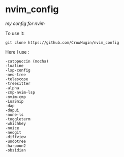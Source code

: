 # nvim_config

*my config for nvim*

To use it: 

    git clone https://github.com/CrowHugin/nvim_config

Here I use :

    -catppuccin (mocha)
    -lualine
    -lsp-config
    -neo-tree
    -telescope
    -treesitter
    -alpha
    -cmp-nvim-lsp
    -nvim-cmp
    -LuaSnip
    -dap
    -dapui
    -none-ls
    -toggleterm
    -whichkey
    -noice
    -neogit
    -diffview
    -undotree
    -harpoon2
	-obsidian
